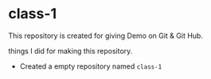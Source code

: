 # class-1


 This repository is created for giving Demo on Git & Git Hub.


 things I did for making this repository.

 + Created a empty repository named `class-1`